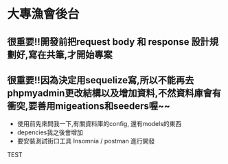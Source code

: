 # 大專漁會後台

## 很重要!!開發前把request body 和 response 設計規劃好,寫在共筆,才開始專案

## 很重要!!因為決定用sequelize寫,所以不能再去phpmyadmin更改結構以及增加資料,不然資料庫會有衝突,要善用migeations和seeders喔~~

- 使用前先來問我一下,有關資料庫的config, 還有models的東西
- depencies我之後會增加
- 要安裝測試街口工具 Insomnia / postman 進行開發

TEST 